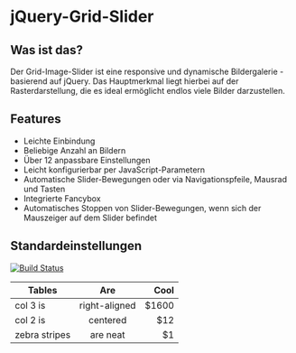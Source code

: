 # jQuery-Grid-Slider
## Was ist das?

Der Grid-Image-Slider ist eine responsive und dynamische Bildergalerie - basierend auf jQuery.
Das Hauptmerkmal liegt hierbei auf der Rasterdarstellung, die es ideal ermöglicht endlos viele Bilder darzustellen.

## Features
* Leichte Einbindung
* Beliebige Anzahl an Bildern
* Über 12 anpassbare Einstellungen
* Leicht konfigurierbar per JavaScript-Parametern
* Automatische Slider-Bewegungen oder via Navigationspfeile, Mausrad und Tasten
* Integrierte Fancybox
* Automatisches Stoppen von Slider-Bewegungen, wenn sich der Mauszeiger auf dem Slider befindet

Standardeinstellungen
---------------------



[![Build Status](https://travis-ci.org/cldwalker/table.png?branch=master)](https://travis-ci.org/cldwalker/rubydoc)

| Tables        | Are           | Cool  |
| ------------- |:-------------:| -----:|
| col 3 is      | right-aligned | $1600 |
| col 2 is      | centered      |   $12 |
| zebra stripes | are neat      |    $1 |